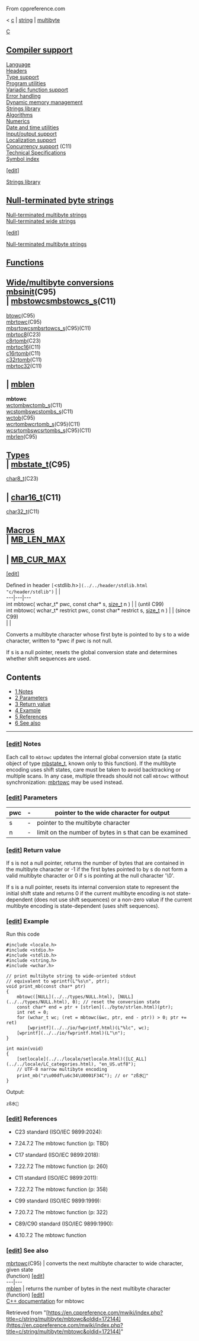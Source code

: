 From cppreference.com

< [c](../../../c.html "c")‎ | [string](../../string.html "c/string")‎ | [multibyte](../multibyte.html "c/string/multibyte")

[ C](../../../c.html "c")

[Compiler support](../../compiler_support.html "c/compiler support")  
---  
[Language](../../language.html "c/language")  
[Headers](../../header.html "c/header")  
[Type support](../../types.html "c/types")  
[Program utilities](../../program.html "c/program")  
[Variadic function support](../../variadic.html "c/variadic")  
[Error handling](../../error.html "c/error")  
[Dynamic memory management](../../memory.html "c/memory")  
[Strings library](../../string.html "c/string")  
[Algorithms](../../algorithm.html "c/algorithm")  
[Numerics](../../numeric.html "c/numeric")  
[Date and time utilities](../../chrono.html "c/chrono")  
[Input/output support](../../io.html "c/io")  
[Localization support](../../locale.html "c/locale")  
[Concurrency support](../../thread.html "c/thread") (C11)  
[Technical Specifications](../../experimental.html "c/experimental")  
[Symbol index](../../index.html "c/symbol index")  
  
[[edit]](https://en.cppreference.com/mwiki/index.php?title=Template:c/navbar_content&action=edit)

[ Strings library](../../string.html "c/string")

[Null-terminated byte strings](../byte.html "c/string/byte")  
---  
[Null-terminated multibyte strings](../multibyte.html "c/string/multibyte")  
[Null-terminated wide strings](../wide.html "c/string/wide")  
  
[[edit]](https://en.cppreference.com/mwiki/index.php?title=Template:c/string/navbar_content&action=edit)

[ Null-terminated multibyte strings](../multibyte.html "c/string/multibyte")

[Functions](../multibyte.html#Functions "c/string/multibyte")  
---  
[Wide/multibyte conversions](../multibyte.html#Multibyte.2Fwide_character_conversions "c/string/multibyte")  
[mbsinit](mbsinit.html "c/string/multibyte/mbsinit")(C95)  
| [mbstowcsmbstowcs_s](mbstowcs.html "c/string/multibyte/mbstowcs")(C11)  
---  
[btowc](btowc.html "c/string/multibyte/btowc")(C95)  
[mbrtowc](mbrtowc.html "c/string/multibyte/mbrtowc")(C95)  
[mbsrtowcsmbsrtowcs_s](mbsrtowcs.html "c/string/multibyte/mbsrtowcs")(C95)(C11)` `  
[mbrtoc8](mbrtoc8.html "c/string/multibyte/mbrtoc8")(C23)  
[c8rtomb](c8rtomb.html "c/string/multibyte/c8rtomb")(C23)  
[mbrtoc16](mbrtoc16.html "c/string/multibyte/mbrtoc16")(C11)  
[c16rtomb](c16rtomb.html "c/string/multibyte/c16rtomb")(C11)  
[c32rtomb](c32rtomb.html "c/string/multibyte/c32rtomb")(C11)  
[mbrtoc32](mbrtoc32.html "c/string/multibyte/mbrtoc32")(C11)  
  
| [mblen](mblen.html "c/string/multibyte/mblen")  
---  
**mbtowc**  
[wctombwctomb_s](wctomb.html "c/string/multibyte/wctomb")(C11)  
[wcstombswcstombs_s](wcstombs.html "c/string/multibyte/wcstombs")(C11)  
[wctob](wctob.html "c/string/multibyte/wctob")(C95)  
[wcrtombwcrtomb_s](wcrtomb.html "c/string/multibyte/wcrtomb")(C95)(C11)  
[wcsrtombswcsrtombs_s](wcsrtombs.html "c/string/multibyte/wcsrtombs")(C95)(C11)  
[mbrlen](mbrlen.html "c/string/multibyte/mbrlen")(C95)  
  
[Types](../multibyte.html#Types "c/string/multibyte")  
| [mbstate_t](mbstate_t.html "c/string/multibyte/mbstate t")(C95)  
---  
[char8_t](char8_t.html "c/string/multibyte/char8 t")(C23)  
  
| [char16_t](char16_t.html "c/string/multibyte/char16 t")(C11)  
---  
[char32_t](char32_t.html "c/string/multibyte/char32 t")(C11)  
  
[Macros](../multibyte.html#Macros "c/string/multibyte")  
| [MB_LEN_MAX](../multibyte.html#Macros "c/string/multibyte")  
---  
  
| [MB_CUR_MAX](../multibyte.html#Macros "c/string/multibyte")  
---  
  
[[edit]](https://en.cppreference.com/mwiki/index.php?title=Template:c/string/multibyte/navbar_content&action=edit)

Defined in header `[`<stdlib.h>`](../../header/stdlib.html "c/header/stdlib")` |  |   
---|---|---  
int mbtowc( wchar_t* pwc, const char* s, [size_t](../../types/size_t.html) n ) |  |  (until C99)  
int mbtowc( wchar_t* restrict pwc, const char* restrict s, [size_t](../../types/size_t.html) n ) |  |  (since C99)  
| |   
  
Converts a multibyte character whose first byte is pointed to by s to a wide character, written to *pwc if pwc is not null. 

If s is a null pointer, resets the global conversion state and determines whether shift sequences are used. 

## Contents

  * [1 Notes](mbtowc.html#Notes)
  * [2 Parameters](mbtowc.html#Parameters)
  * [3 Return value](mbtowc.html#Return_value)
  * [4 Example](mbtowc.html#Example)
  * [5 References](mbtowc.html#References)
  * [6 See also](mbtowc.html#See_also)

  
---  
  
### [[edit](https://en.cppreference.com/mwiki/index.php?title=c/string/multibyte/mbtowc&action=edit&section=1 "Edit section: Notes")] Notes

Each call to `mbtowc` updates the internal global conversion state (a static object of type [mbstate_t](mbstate_t.html "c/string/multibyte/mbstate t"), known only to this function). If the multibyte encoding uses shift states, care must be taken to avoid backtracking or multiple scans. In any case, multiple threads should not call `mbtowc` without synchronization: [mbrtowc](mbrtowc.html "c/string/multibyte/mbrtowc") may be used instead. 

### [[edit](https://en.cppreference.com/mwiki/index.php?title=c/string/multibyte/mbtowc&action=edit&section=2 "Edit section: Parameters")] Parameters

pwc  |  \-  |  pointer to the wide character for output   
---|---|---  
s  |  \-  |  pointer to the multibyte character   
n  |  \-  |  limit on the number of bytes in s that can be examined   
  
### [[edit](https://en.cppreference.com/mwiki/index.php?title=c/string/multibyte/mbtowc&action=edit&section=3 "Edit section: Return value")] Return value

If s is not a null pointer, returns the number of bytes that are contained in the multibyte character or -1 if the first bytes pointed to by s do not form a valid multibyte character or ​0​ if s is pointing at the null character '\0'. 

If s is a null pointer, resets its internal conversion state to represent the initial shift state and returns ​0​ if the current multibyte encoding is not state-dependent (does not use shift sequences) or a non-zero value if the current multibyte encoding is state-dependent (uses shift sequences). 

### [[edit](https://en.cppreference.com/mwiki/index.php?title=c/string/multibyte/mbtowc&action=edit&section=4 "Edit section: Example")] Example

Run this code
    
    
    #include <locale.h>
    #include <stdio.h>
    #include <stdlib.h>
    #include <string.h>
    #include <wchar.h>
     
    // print multibyte string to wide-oriented stdout
    // equivalent to wprintf(L"%s\n", ptr);
    void print_mb(const char* ptr)
    {
        mbtowc([NULL](../../types/NULL.html), [NULL](../../types/NULL.html), 0); // reset the conversion state
        const char* end = ptr + [strlen](../byte/strlen.html)(ptr);
        int ret = 0;
        for (wchar_t wc; (ret = mbtowc(&wc, ptr, end - ptr)) > 0; ptr += ret)
            [wprintf](../../io/fwprintf.html)(L"%lc", wc);
        [wprintf](../../io/fwprintf.html)(L"\n");
    }
     
    int main(void)
    {
        [setlocale](../../locale/setlocale.html)([LC_ALL](../../locale/LC_categories.html), "en_US.utf8");
        // UTF-8 narrow multibyte encoding
        print_mb("z\u00df\u6c34\U0001F34C"); // or "zß水🍌"
    }

Output: 
    
    
    zß水🍌

### [[edit](https://en.cppreference.com/mwiki/index.php?title=c/string/multibyte/mbtowc&action=edit&section=5 "Edit section: References")] References

  * C23 standard (ISO/IEC 9899:2024): 



    

  * 7.24.7.2 The mbtowc function (p: TBD) 



  * C17 standard (ISO/IEC 9899:2018): 



    

  * 7.22.7.2 The mbtowc function (p: 260) 



  * C11 standard (ISO/IEC 9899:2011): 



    

  * 7.22.7.2 The mbtowc function (p: 358) 



  * C99 standard (ISO/IEC 9899:1999): 



    

  * 7.20.7.2 The mbtowc function (p: 322) 



  * C89/C90 standard (ISO/IEC 9899:1990): 



    

  * 4.10.7.2 The mbtowc function 



### [[edit](https://en.cppreference.com/mwiki/index.php?title=c/string/multibyte/mbtowc&action=edit&section=6 "Edit section: See also")] See also

[ mbrtowc](mbrtowc.html "c/string/multibyte/mbrtowc")(C95) |  converts the next multibyte character to wide character, given state   
(function) [[edit]](https://en.cppreference.com/mwiki/index.php?title=Template:c/string/multibyte/dsc_mbrtowc&action=edit)  
---|---  
[ mblen](mblen.html "c/string/multibyte/mblen") |  returns the number of bytes in the next multibyte character   
(function) [[edit]](https://en.cppreference.com/mwiki/index.php?title=Template:c/string/multibyte/dsc_mblen&action=edit)  
[C++ documentation](../../../cpp/string/multibyte/mbtowc.html "cpp/string/multibyte/mbtowc") for mbtowc  
  
Retrieved from "[https://en.cppreference.com/mwiki/index.php?title=c/string/multibyte/mbtowc&oldid=172144](https://en.cppreference.com/mwiki/index.php?title=c/string/multibyte/mbtowc&oldid=172144)" 
